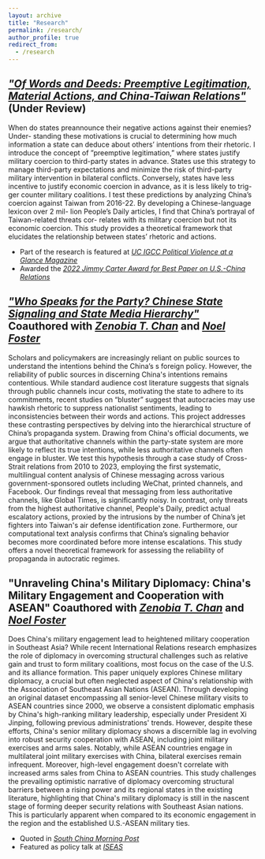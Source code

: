 ```yaml
---
layout: archive
title: "Research"
permalink: /research/
author_profile: true
redirect_from:
  - /research
---
```

*["Of Words and Deeds: Preemptive Legitimation, Material Actions, and China-Taiwan Relations"](https://drive.google.com/file/d/1CHHq3SmVPbfJHeacdNy2SUrQDW8UT-Du/preview)* (Under Review)
------
When do states preannounce their negative actions against their enemies? Under- standing these motivations is crucial to determining how much information a state can deduce about others’ intentions from their rhetoric. I introduce the concept of ”preemptive legitimation,” where states justify military coercion to third-party states in advance. States use this strategy to manage third-party expectations and minimize the risk of third-party military intervention in bilateral conflicts. Conversely, states have less incentive to justify economic coercion in advance, as it is less likely to trig- ger counter military coalitions. I test these predictions by analyzing China’s coercion against Taiwan from 2016-22. By developing a Chinese-language lexicon over 2 mil- lion People’s Daily articles, I find that China’s portrayal of Taiwan-related threats cor- relates with its military coercion but not its economic coercion. This study provides a theoretical framework that elucidates the relationship between states’ rhetoric and actions. 


- Part of the research is featured at *[UC IGCC Political Violence at a Glance Magazine](https://politicalviolenceataglance.org/2022/08/02/nancy-pelosis-potential-visit-to-taiwan-and-the-risk-of-escalation/)*
- Awarded the *[2022 Jimmy Carter Award for Best Paper on U.S.-China Relations](https://uscnpm.org/2022/10/11/announcing-the-winners-2022-young-scholars-forum-on-us-china-relations/)*

*["Who Speaks for the Party? Chinese State Signaling and State Media Hierarchy"](https://drive.google.com/file/d/1RRdBCV87vyw7z34M44J-kLDZ1-ikQzm0/preview)* Coauthored with *[Zenobia T. Chan](http://www.zenobiachan.com/)* and *[Noel Foster](https://www.noelfoster.com/)*
------
Scholars and policymakers are increasingly reliant on public sources to understand the intentions behind the China’s s foreign policy. However, the reliability of public sources in discerning China's intentions remains contentious. While standard audience cost literature suggests that signals through public channels incur costs, motivating the state to adhere to its commitments, recent studies on “bluster” suggest that autocracies may use hawkish rhetoric to suppress nationalist sentiments, leading to inconsistencies between their words and actions. This project addresses these contrasting perspectives by delving into the hierarchical structure of China’s propaganda system. Drawing from China's official documents, we argue that  authoritative channels within the party-state system are more likely to reflect its true intentions, while less authoritative channels often engage in bluster. We test this hypothesis through a case study of Cross-Strait relations from 2010 to 2023, employing the first systematic, multilingual content analysis of Chinese messaging across various government-sponsored outlets including WeChat, printed channels, and Facebook. Our findings reveal that messaging from less authoritative channels, like Global Times, is significantly noisy. In contrast, only threats from the highest authoritative channel, People's Daily, predict actual escalatory actions, proxied by the intrusions by the number of China’s jet fighters into Taiwan's air defense identification zone. Furthermore, our computational text analysis confirms that China’s signaling behavior becomes more coordinated before more intense escalations. This study offers a novel theoretical framework for assessing the reliability of propaganda in autocratic regimes.


"Unraveling China's Military Diplomacy: China's Military Engagement and Cooperation with ASEAN" Coauthored with *[Zenobia T. Chan](http://www.zenobiachan.com/)* and *[Noel Foster](https://www.noelfoster.com/)*
------
Does China's military engagement lead to heightened military cooperation in Southeast Asia? While recent International Relations research emphasizes the role of diplomacy in overcoming structural challenges such as relative gain and trust to form military coalitions, most focus on the case of the U.S. and its alliance formation. This paper uniquely explores Chinese military diplomacy, a crucial but often neglected aspect of China's relationship with the Association of Southeast Asian Nations (ASEAN). Through developing an original dataset encompassing all senior-level Chinese military visits to ASEAN countries since 2000, we observe a consistent diplomatic emphasis by China's high-ranking military leadership, especially under President Xi Jinping, following previous administrations' trends. However, despite these efforts, China's senior military diplomacy shows a discernible lag in evolving into robust security cooperation with ASEAN, including joint military exercises and arms sales. Notably, while ASEAN countries engage in multilateral joint military exercises with China, bilateral exercises remain infrequent. Moreover, high-level engagement doesn't correlate with increased arms sales from China to ASEAN countries. This study challenges the prevailing optimistic narrative of diplomacy overcoming structural barriers between a rising power and its regional states in the existing literature, highlighting that China's military diplomacy is still in the nascent stage of forming deeper security relations with Southeast Asian nations. This is particularly apparent when compared to its economic engagement in the region and the established U.S.-ASEAN military ties.

- Quoted in *[South China Morning Post](https://www.scmp.com/news/china/military/article/3230733/chinas-increase-military-exercises-helps-aid-diplomacy-efforts)*
- Featured as policy talk at *[ISEAS](https://www.iseas.edu.sg/mec-events/mapping-chinas-military-visitsimplications-for-u-s-china-security-competition-in-southeast-asia/)*  


